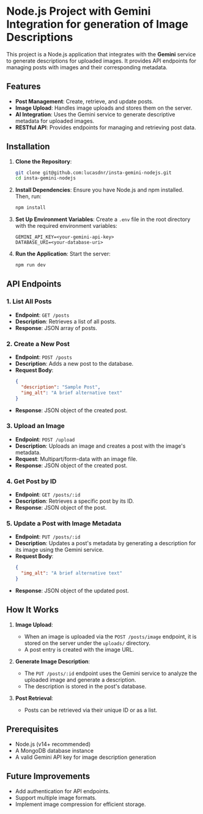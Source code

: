 # Node.js Project with Gemini Integration for generation of Image Descriptions

This project is a Node.js application that integrates with the **Gemini** service to generate descriptions for uploaded images. It provides API endpoints for managing posts with images and their corresponding metadata.

## Features

- **Post Management**: Create, retrieve, and update posts.
- **Image Upload**: Handles image uploads and stores them on the server.
- **AI Integration**: Uses the Gemini service to generate descriptive metadata for uploaded images.
- **RESTful API**: Provides endpoints for managing and retrieving post data.

## Installation

1. **Clone the Repository**:
   ```bash
   git clone git@github.com:lucasdnr/insta-gemini-nodejs.git
   cd insta-gemini-nodejs
   ```

2. **Install Dependencies**:
   Ensure you have Node.js and npm installed. Then, run:
   ```bash
   npm install
   ```

3. **Set Up Environment Variables**:
   Create a `.env` file in the root directory with the required environment variables:
   ```env
   GEMINI_API_KEY=<your-gemini-api-key>
   DATABASE_URI=<your-database-uri>
   ```

4. **Run the Application**:
   Start the server:
   ```bash
   npm run dev
   ```

## API Endpoints

### 1. **List All Posts**
   - **Endpoint**: `GET /posts`
   - **Description**: Retrieves a list of all posts.
   - **Response**: JSON array of posts.

### 2. **Create a New Post**
   - **Endpoint**: `POST /posts`
   - **Description**: Adds a new post to the database.
   - **Request Body**:
     ```json
     {
       "description": "Sample Post",
       "img_alt": "A brief alternative text"
     }
     ```
   - **Response**: JSON object of the created post.

### 3. **Upload an Image**
   - **Endpoint**: `POST /upload`
   - **Description**: Uploads an image and creates a post with the image's metadata.
   - **Request**: Multipart/form-data with an image file.
   - **Response**: JSON object of the created post.

### 4. **Get Post by ID**
   - **Endpoint**: `GET /posts/:id`
   - **Description**: Retrieves a specific post by its ID.
   - **Response**: JSON object of the post.

### 5. **Update a Post with Image Metadata**
   - **Endpoint**: `PUT /posts/:id`
   - **Description**: Updates a post's metadata by generating a description for its image using the Gemini service.
   - **Request Body**:
     ```json
     {
       "img_alt": "A brief alternative text"
     }
     ```
   - **Response**: JSON object of the updated post.

## How It Works

1. **Image Upload**:
   - When an image is uploaded via the `POST /posts/image` endpoint, it is stored on the server under the `uploads/` directory.
   - A post entry is created with the image URL.

2. **Generate Image Description**:
   - The `PUT /posts/:id` endpoint uses the Gemini service to analyze the uploaded image and generate a description.
   - The description is stored in the post's database.

3. **Post Retrieval**:
   - Posts can be retrieved via their unique ID or as a list.

## Prerequisites

- Node.js (v14+ recommended)
- A MongoDB database instance
- A valid Gemini API key for image description generation

## Future Improvements

- Add authentication for API endpoints.
- Support multiple image formats.
- Implement image compression for efficient storage.
